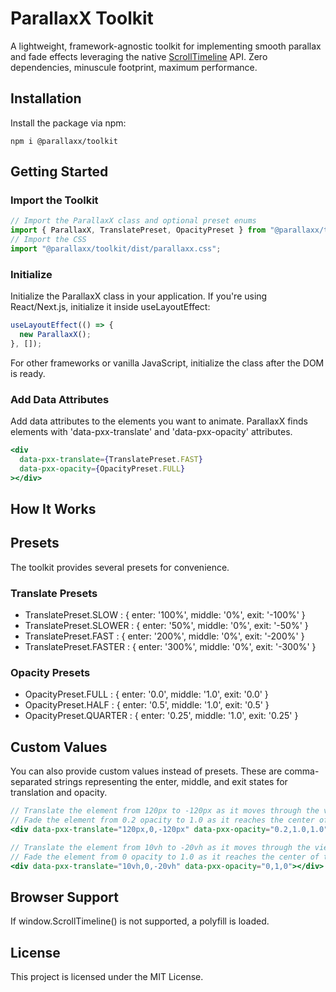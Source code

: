# ParallaxX Toolkit

A lightweight, framework-agnostic toolkit for implementing smooth parallax and fade effects leveraging the native [ScrollTimeline](https://developer.mozilla.org/en-US/docs/Web/API/ScrollTimeline) API. Zero dependencies, minuscule footprint, maximum performance.

## Installation

Install the package via npm:

```
npm i @parallaxx/toolkit
```

## Getting Started

### Import the Toolkit

```typescript
// Import the ParallaxX class and optional preset enums
import { ParallaxX, TranslatePreset, OpacityPreset } from "@parallaxx/toolkit";
// Import the CSS
import "@parallaxx/toolkit/dist/parallaxx.css";
```

### Initialize

Initialize the ParallaxX class in your application.
If you're using React/Next.js, initialize it inside useLayoutEffect:

```jsx
useLayoutEffect(() => {
  new ParallaxX();
}, []);
```

For other frameworks or vanilla JavaScript, initialize the class after the DOM is ready.

### Add Data Attributes

Add data attributes to the elements you want to animate.
ParallaxX finds elements with 'data-pxx-translate' and 'data-pxx-opacity' attributes.

```jsx
<div
  data-pxx-translate={TranslatePreset.FAST}
  data-pxx-opacity={OpacityPreset.FULL}
></div>
```

## How It Works

## Presets

The toolkit provides several presets for convenience.

### Translate Presets

- TranslatePreset.SLOW : { enter: '100%', middle: '0%', exit: '-100%' }
- TranslatePreset.SLOWER : { enter: '50%', middle: '0%', exit: '-50%' }
- TranslatePreset.FAST : { enter: '200%', middle: '0%', exit: '-200%' }
- TranslatePreset.FASTER : { enter: '300%', middle: '0%', exit: '-300%' }

### Opacity Presets

- OpacityPreset.FULL : { enter: '0.0', middle: '1.0', exit: '0.0' }
- OpacityPreset.HALF : { enter: '0.5', middle: '1.0', exit: '0.5' }
- OpacityPreset.QUARTER : { enter: '0.25', middle: '1.0', exit: '0.25' }

## Custom Values

You can also provide custom values instead of presets. These are comma-separated strings representing the enter, middle, and exit states for translation and opacity.

```jsx
// Translate the element from 120px to -120px as it moves through the view.
// Fade the element from 0.2 opacity to 1.0 as it reaches the center of the view.
<div data-pxx-translate="120px,0,-120px" data-pxx-opacity="0.2,1.0,1.0"></div>

// Translate the element from 10vh to -20vh as it moves through the view. Aligning in the center (0)
// Fade the element from 0 opacity to 1.0 as it reaches the center of the view, and then back out again as it exits.
<div data-pxx-translate="10vh,0,-20vh" data-pxx-opacity="0,1,0"></div>
```

## Browser Support

If window.ScrollTimeline() is not supported, a polyfill is loaded.

## License

This project is licensed under the MIT License.
